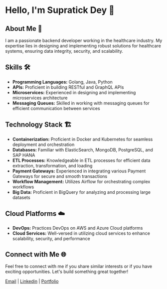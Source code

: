 # Hello, I'm Supratick Dey 👋

## About Me 🚀

I am a passionate backend developer working in the healthcare industry. My expertise lies in designing and implementing robust solutions for healthcare systems, ensuring data integrity, security, and scalability.

## Skills 🛠️

- **Programming Languages:** Golang, Java, Python
- **APIs:** Proficient in building RESTful and GraphQL APIs
- **Microservices:** Experienced in designing and implementing microservices architecture
- **Messaging Queues:** Skilled in working with messaging queues for efficient communication between services

## Technology Stack 🏗️

- **Containerization:** Proficient in Docker and Kubernetes for seamless deployment and orchestration
- **Databases:** Familiar with ElasticSearch, MongoDB, PostgreSQL, and SAP HANA
- **ETL Processes:** Knowledgeable in ETL processes for efficient data extraction, transformation, and loading
- **Payment Gateways:** Experienced in integrating various Payment Gateways for secure and smooth transactions
- **Workflow Management:** Utilizes Airflow for orchestrating complex workflows
- **Big Data:** Proficient in BigQuery for analyzing and processing large datasets

## Cloud Platforms ☁️

- **DevOps:** Practices DevOps on AWS and Azure Cloud platforms
- **Cloud Services:** Well-versed in utilizing cloud services to enhance scalability, security, and performance

## Connect with Me 🌐

Feel free to connect with me if you share similar interests or if you have exciting opportunities. Let's build something great together!

[Email](mailto:me.suprodey@gmail.com) | [Linkedin](https://www.linkedin.com/in/supratick-dey-81285315b/) | [Portfolio](https://supratickdey.site/#/)
